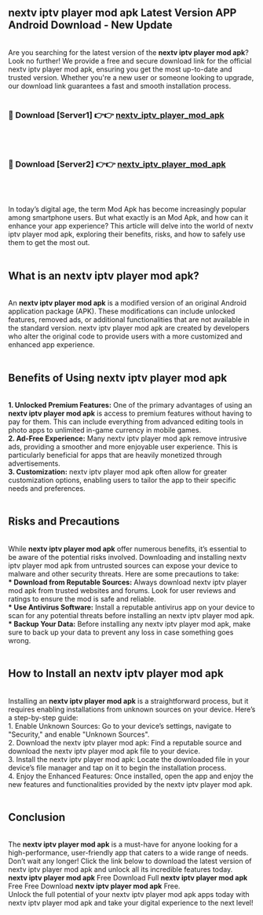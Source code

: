 ## nextv iptv player mod apk Latest Version APP Android Download - New Update
<br>
Are you searching for the latest version of the <strong>nextv iptv player mod apk</strong>? Look no further! We provide a free and secure download link for the official nextv iptv player mod apk, ensuring you get the most up-to-date and trusted version. Whether you're a new user or someone looking to upgrade, our download link guarantees a fast and smooth installation process.
<br>
<br>
<h3>🔴 Download [Server1] 👉👉 <a href="https://modyolo.store/nextv+iptv+player+mod+apk">nextv_iptv_player_mod_apk</a></h3><br>
<br>
<h3>🔴 Download [Server2] 👉👉 <a href="https://modyolo.store/nextv+iptv+player+mod+apk">nextv_iptv_player_mod_apk</a></h3><br>
<br>
<br>
In today’s digital age, the term Mod Apk has become increasingly popular among smartphone users. But what exactly is an Mod Apk, and how can it enhance your app experience? This article will delve into the world of nextv iptv player mod apk, exploring their benefits, risks, and how to safely use them to get the most out.
<br>
<br>
<h2>What is an nextv iptv player mod apk?</h2>
<br>
An <strong>nextv iptv player mod apk</strong> is a modified version of an original Android application package (APK). These modifications can include unlocked features, removed ads, or additional functionalities that are not available in the standard version. nextv iptv player mod apk are created by developers who alter the original code to provide users with a more customized and enhanced app experience.
<br>
<br>
<h2>Benefits of Using nextv iptv player mod apk</h2>
<br>
<strong> 1. Unlocked Premium Features:</strong> One of the primary advantages of using an <strong>nextv iptv player mod apk</strong> is access to premium features without having to pay for them. This can include everything from advanced editing tools in photo apps to unlimited in-game currency in mobile games.
<br>
<strong> 2. Ad-Free Experience:</strong> Many nextv iptv player mod apk remove intrusive ads, providing a smoother and more enjoyable user experience. This is particularly beneficial for apps that are heavily monetized through advertisements.
<br>
<strong> 3. Customization:</strong> nextv iptv player mod apk often allow for greater customization options, enabling users to tailor the app to their specific needs and preferences.
<br>
<br>
<h2>Risks and Precautions</h2>
<br>
While <strong>nextv iptv player mod apk</strong> offer numerous benefits, it’s essential to be aware of the potential risks involved. Downloading and installing nextv iptv player mod apk from untrusted sources can expose your device to malware and other security threats. Here are some precautions to take:
<br>
<strong> * Download from Reputable Sources:</strong> Always download nextv iptv player mod apk from trusted websites and forums. Look for user reviews and ratings to ensure the mod is safe and reliable.
<br>
<strong> * Use Antivirus Software:</strong> Install a reputable antivirus app on your device to scan for any potential threats before installing an nextv iptv player mod apk.
<br>
<strong> * Backup Your Data:</strong> Before installing any nextv iptv player mod apk, make sure to back up your data to prevent any loss in case something goes wrong.
<br>
<br>
<h2>How to Install an nextv iptv player mod apk</h2>
<br>
Installing an <strong>nextv iptv player mod apk</strong> is a straightforward process, but it requires enabling installations from unknown sources on your device. Here’s a step-by-step guide:
<br>
 1. Enable Unknown Sources: Go to your device’s settings, navigate to "Security," and enable "Unknown Sources".
<br>
 2. Download the nextv iptv player mod apk: Find a reputable source and download the nextv iptv player mod apk file to your device.
<br>
 3. Install the nextv iptv player mod apk: Locate the downloaded file in your device’s file manager and tap on it to begin the installation process.
<br>
 4. Enjoy the Enhanced Features: Once installed, open the app and enjoy the new features and functionalities provided by the nextv iptv player mod apk.
<br>
<br>
<h2><strong>Conclusion</strong></h2>
<br>
The <strong>nextv iptv player mod apk</strong> is a must-have for anyone looking for a high-performance, user-friendly app that caters to a wide range of needs. Don’t wait any longer! Click the link below to download the latest version of nextv iptv player mod apk and unlock all its incredible features today.
<br>
<strong>nextv iptv player mod apk</strong> Free Download Full <strong>nextv iptv player mod apk</strong> Free Free Download <strong>nextv iptv player mod apk</strong> Free.
<br>
Unlock the full potential of your nextv iptv player mod apk apps today with nextv iptv player mod apk and take your digital experience to the next level!